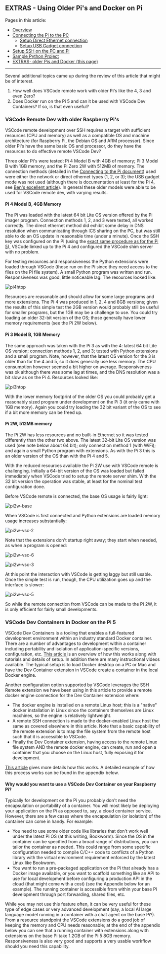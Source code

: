 ## EXTRAS - Using Older Pi's and Docker on Pi

Pages in this article:
- [Overview](./)
- [Connecting the Pi to the PC](rpi-connect-pc.md)
  - [Setup Direct Ethernet connection](rpi-vscode-ethernet)
  - [Setup USB Gadget connection](rpi-usb-gadget)
- [Setup SSH on the PC and Pi](rpi-ssh-vscode-setup)
- [Sample Python Project](python_sample_project)
- [EXTRAS- older Pis and Docker (this page)](rpi-vscode-extras.md)
<hr />
Several additional topics came up during the review of this article that might be of interest.

1. How well does VSCode remote work with older Pi's like the 4, 3 and even Zero?
2. Does Docker run on the Pi 5 and can it be used with VSCode Dev Containers?  If so, is that even useful?

### VSCode Remote Dev with older Raspberry Pi's

VSCode remote development over SSH requires a target with sufficient resources (CPU and memory) as well as a compatible OS and machine architecture (for Raspberry Pi, the Debian OS and ARM processor).  Since older Pi's have the same basic OS and processor, do they have the resources to do effective remote VSCode Dev?  

Three older Pi's were tested: Pi 4 Model B with 4GB of memory; Pi 3 Model B with 1GB memory, and the Pi Zero 2W with 512MB of memory.  The connection methods (detailed in the [Connecting to the Pi document](rpi-connect-pc.md)) used were either the network or direct ethernet types (1, 2, or 3); the USB gadget mode was not used (although there is documentation at least for the Pi 4, see [Ben's excellent article](https://www.hardill.me.uk/wordpress/2019/11/02/pi4-usb-c-gadget/)).  In general these older models were able to be used for VSCode remote dev, with varying results.

#### Pi 4 Model B, 4GB Memory

The Pi was loaded with the latest 64 bit Lite OS version offered by the Pi imager program.  Connection methods 1, 2, and 3 were tested, all worked correctly.  The direct ethernet method did exhibit some delay in DNS resolution when communicating through ICS sharing on the PC, but was still able to do an OS update in reasonable time (under a minute).  Once the SSH key was configured on the PI (using the [exact same procedure as for the Pi 5](rpi-ssh-vscode-setup.md)), VSCode linked up to the Pi 4 and configured the VSCode shim server with no problem.

For testing resources and responsiveness the Python extensions were loaded through VSCode (those run on the Pi since they need access to the files on the Pi file system).  A small Python program was written and run.  Responsiveness was good, little noticeable lag.  The resources looked like:

![pi4htop](images/Pi4-htop.png)

Resources are reasonable and should allow for some large programs and more extensions.  The Pi 4 was produced in 1, 2, 4 and 8GB versions; given the results of this simple test the 2GB version would probably still be useful for smaller programs, but the 1GB may be a challenge to use.  You could try loading an older 32-bit version of the OS; those generally have lower memory requirements (see the Pi 2W below).

#### Pi 3 Model B, 1GB Memory

The same approach was taken with the Pi 3 as with the 4: latest 64 bit Lite OS version; connection methods 1, 2, and 3; tested with Python extensions and a small program.  Note, however, that the latest OS version for the 3 is older than for the 4 and 5, so it does generally use less memory.  The CPU consumption however seemed a bit higher on average.  Responsiveness was ok although there was some lag at times, and the DNS resolution was a bit slow as on the Pi 4.  Resources looked like:

![pi3htop](images/Pi3-htop.png)

With the lower memory footprint of the older OS you could probably get a reasonably sized program under development on the Pi 3 (it only came with 1GB memory).  Again you could try loading the 32 bit variant of the OS to see if a bit more memory can be freed up.

#### Pi 2W, 512MB memory

The Pi 2W has less resources and no built-in Ethernet so it was tested differently than the other two above.  The latest 32-bit Lite OS version was used (see note below about 64 bit); only connection method 1 (with WiFi); and again a small Python program with extensions.  As with the Pi 3 this is an older version of the OS than with the Pi 4 and 5.

With the reduced resources available the Pi 2W use with VSCode remote is challenging.  Initially a 64-bit version of the OS was loaded but failed immediately when VSCode tried to setup the remote server shim.  With the 32 bit version the operation was stable, at least for the nominal test configuration done.

Before VSCode remote is connected, the base OS usage is fairly light:

![pi2w-base](images/pi2w-base.png)

When VSCode is first connected and Python extensions are loaded memory usage increases substantially:

![pi2w-vsc-2](images/pi2w-vsc-2.png)

Note that the extensions don't startup right away; they start when needed, as when a program is opened:

![pi2w-vsc-6](images/pi2w-vsc-6.png)

![pi2w-vsc-3](images/pi2w-vsc-3.png)

At this point the interaction with VSCode is getting laggy but still usable.  Once the simple test is run, though, the CPU utilization goes up and the interface is slower:

![pi2w-vsc-5](images/pi2w-vsc-5.png)

So while the remote connection from VSCode can be made to the Pi 2W, it is only efficient for fairly small developments.

### VSCode Dev Containers in Docker on the Pi 5

VSCode Dev Containers is a tooling that enables a full-featured development environment within an industry standard Docker container.  There are a number of advantages to development within a container including portability and isolation of application-specific versions, configuration, etc. [This article ](https://code.visualstudio.com/docs/devcontainers/containers) is an overview of how this works along with tutorials and details of setup.  In addition there are many instructional videos available.  The typical setup is to load Docker desktop on a PC or Mac and have the Dev Container extension in VSCode create a container in the local Docker engine.

Another configuration option supported by VSCode leverages the SSH Remote extension we have been using in this article to provide a remote docker engine connection for the Dev Container extension where:

- The docker engine is installed on a remote Linux host; this is a "native" docker installation in Linux since the containers themselves are Linux machines, so the engine is relatively lightweight.
- A remote SSH connection is made to the docker-enabled Linux host the same as covered elsewhere in this article.  Note that a basic capability of the remote extension is to map the file system from the remote host such that it is accessible to VSCode.
- Finally the Dev Container extension, having access to the remote Linux file system AND the remote docker engine, can create, run and open a container that you choose on the Linux host, fully exposing it for development.

[This article](https://code.visualstudio.com/remote/advancedcontainers/develop-remote-host) gives more details how this works.  A detailed example of how this process works can be found in the appendix below.  

#### Why would you want to use a VSCode Dev Container on your Raspberry Pi?

Typically for development on the Pi you probably don't need the encapsulation or portability of a container.  You will most likely be deploying your application on the Pi as opposed to, say, a cloud container service.  However, there are a few cases where the encapsulation (or isolation) of the container can come in handy.  For example:
* You need to use some older code like libraries that don't work well under the latest Pi OS (at this writing, Bookworm).  Since the OS in the container can be specified from a broad range of distributions, you can tailor the container as needed.  This could range from some specific configuration needed to compile C/C++ code to conflicts of a Python library with the virtual environment requirement enforced by the latest Linux like Bookworm.
* You want to run a pre-packaged application on the Pi that already has a Docker image available, or you want to scaffold something like an API to use for local development before configuring a production API in the cloud (that might come with a cost) (see the Appendix below for an example).  The running container is accessible from within your base Pi development through port forwarding, shared files, etc.

While you may not use this feature often, it can be very useful for these type of edge cases or very advanced development (say, a local AI large language model running in a container with a chat agent on the base Pi?).  From a resource standpoint the VSCode extensions do a good job of keeping the memory and CPU needs reasonable; at the end of the appendix below you can see that a running container with extensions along with extensions on the base Pi take 1.2GB of the Pi 5 8GB memory.  Responsiveness is also very good and supports a very usable workflow should you need this capability.







